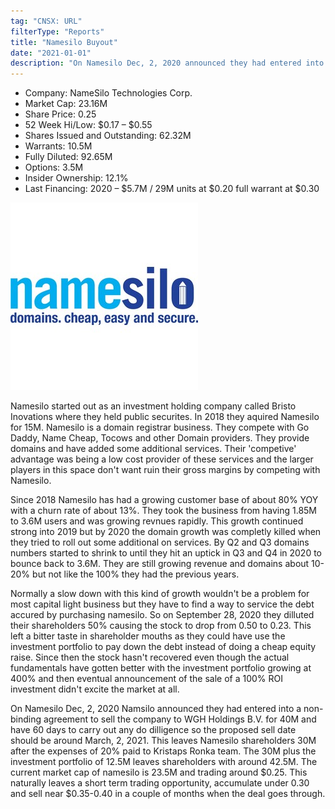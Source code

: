 ```yaml
---
tag: "CNSX: URL"
filterType: "Reports"
title: "Namesilo Buyout"
date: "2021-01-01"
description: "On Namesilo Dec, 2, 2020 announced they had entered into a non-binding agreement to sell the company to WGH Holdings B.V. for 40M. Presenting a short term trading opportunity."
---
```


- Company: NameSilo Technologies Corp.
- Market Cap: 23.16M
- Share Price: 0.25
- 52 Week Hi/Low: $0.17 – $0.55
- Shares Issued and Outstanding: 62.32M
- Warrants: 10.5M
- Fully Diluted: 92.65M
- Options: 3.5M
- Insider Ownership: 12.1%
- Last Financing: 2020 – $5.7M / 29M units at $0.20 full warrant at $0.30

![Namesilo Logo](./namesilo.jpg)

Namesilo started out as an investment holding company called Bristo Inovations where they held public securites. In 2018 they aquired Namesilo for 15M. Namesilo is a domain registrar business. They compete with Go Daddy, Name Cheap, Tocows and other Domain providers. They provide domains and have added some additional services. Their 'competive' advantage was being a low cost provider of these services and the larger players in this space don't want ruin their gross margins by competing with Namesilo.   

Since 2018 Namesilo has had a growing customer base of about 80% YOY with a churn rate of about 13%. They took the business from having 1.85M to 3.6M users and was growing revnues rapidly. This growth continued strong into 2019 but by 2020 the domain growth was completly killed when they tried to roll out some additional on services. By Q2 and Q3
domains numbers started to shrink to until they hit an uptick in Q3 and Q4 in 2020 to bounce back to 3.6M. They are still growing revenue and domains about 10-20% but not like the 100% they had the previous years. 

Normally a slow down with this kind of growth wouldn't be a problem for most capital light business but they have to find a way to service the debt accured by purchasing namesilo. So on September 28, 2020 they dilluted their shareholders 50% causing the stock to drop from 0.50 to 0.23. This left a bitter taste in shareholder mouths as they could have use the investment portfolio to pay down the debt instead of doing a cheap equity raise. Since then the stock hasn't recovered even though the actual fundamentals have gotten better with the investment portfolio growing at 400% and then eventual announcement of the sale of a 100% ROI investment didn't excite the market at all. 

On Namesilo Dec, 2, 2020 Namsilo announced they had entered into a non-binding agreement to sell the company to WGH Holdings B.V. for 40M and have 60 days to carry out any do dilligence so the proposed sell date should be around March, 2, 2021. This leaves Namesilo shareholders 30M after the expenses of 20% paid to Kristaps Ronka team. The 30M plus the investment portfolio of 12.5M leaves shareholders with around 42.5M. The current market cap of namesilo is 23.5M and trading around $0.25. This naturally leaves a short term trading opportunity, accumulate under 0.30 and sell near $0.35-0.40 in a couple of months when the deal goes through.







